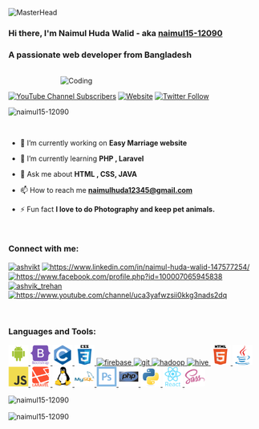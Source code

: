 
![MasterHead](https://www.digitalsolutionservices.com/img/services/web%20development.gif)


###  Hi there, I'm Naimul Huda Walid - aka [naimul15-12090][youtube] 
<h3 align="left">A passionate web developer from Bangladesh</h3>
<br />

<img align="right" alt="Coding" width="400" src="https://cdn.dribbble.com/users/1162077/screenshots/3848914/programmer.gif">

<br />

[![YouTube Channel Subscribers](https://img.shields.io/youtube/channel/subscribers/UCa3YaFwzSII0kKg3Nads2dQ?logo=youtube&logoColor=red&style=for-the-badge)][youtube]
[![Website](https://img.shields.io/website?label=nrtFirms.com&style=for-the-badge&url=https%3A%2F%2Fcodestackr.com)](https://www.youtube.com/channel/UCa3YaFwzSII0kKg3Nads2dQ)
[![Twitter Follow](https://img.shields.io/twitter/follow/AshvikT?color=1DA1F2&logo=twitter&style=for-the-badge)](https://twitter.com/AshvikT)

<p align="left"> <img src="https://komarev.com/ghpvc/?username=naimul15-12090&label=Profile%20views&color=0e75b6&style=flat" alt="naimul15-12090" /> </p>

<br />

- 🔭 I’m currently working on **Easy Marriage website**

- 🌱 I’m currently learning **PHP , Laravel**

- 💬 Ask me about **HTML , CSS, JAVA**

- 📫 How to reach me **naimulhuda12345@gmail.com**

- ⚡ Fun fact **I love to do Photography and keep pet animals.**

<br />

<h3 align="left">Connect with me:</h3>
<p align="left">
<a href="https://twitter.com/ashvikt" target="blank"><img align="center" src="https://raw.githubusercontent.com/rahuldkjain/github-profile-readme-generator/master/src/images/icons/Social/twitter.svg" alt="ashvikt" height="30" width="40" /></a>
<a href="https://linkedin.com/in/naimul-huda-walid-147577254/" target="_blank"><img align="center" src="https://raw.githubusercontent.com/rahuldkjain/github-profile-readme-generator/master/src/images/icons/Social/linked-in-alt.svg" alt="https://www.linkedin.com/in/naimul-huda-walid-147577254/" height="30" width="40" /></a>
<a href="https://fb.com/profile.php?id=100007065945838" target="_blank"><img align="center" src="https://raw.githubusercontent.com/rahuldkjain/github-profile-readme-generator/master/src/images/icons/Social/facebook.svg" alt="https://www.facebook.com/profile.php?id=100007065945838" height="30" width="40" /></a>
<a href="https://instagram.com/ashvik_trehan" target="_blank"><img align="center" src="https://raw.githubusercontent.com/rahuldkjain/github-profile-readme-generator/master/src/images/icons/Social/instagram.svg" alt="ashvik_trehan" height="30" width="40" /></a>
<a href="https://www.youtube.com/channel/UCa3YaFwzSII0kKg3Nads2dQ" target="_blank"><img align="center" src="https://raw.githubusercontent.com/rahuldkjain/github-profile-readme-generator/master/src/images/icons/Social/youtube.svg" alt="https://www.youtube.com/channel/uca3yafwzsii0kkg3nads2dq" height="30" width="40" /></a>
</p>

<br />

<h3 align="left">Languages and Tools:</h3>
<p align="left"> <a href="https://developer.android.com" target="_blank" rel="noreferrer"> <img src="https://raw.githubusercontent.com/devicons/devicon/master/icons/android/android-original-wordmark.svg" alt="android" width="40" height="40"/> </a> <a href="https://getbootstrap.com" target="_blank" rel="noreferrer"> <img src="https://raw.githubusercontent.com/devicons/devicon/master/icons/bootstrap/bootstrap-plain-wordmark.svg" alt="bootstrap" width="40" height="40"/> </a> <a href="https://www.cprogramming.com/" target="_blank" rel="noreferrer"> <img src="https://raw.githubusercontent.com/devicons/devicon/master/icons/c/c-original.svg" alt="c" width="40" height="40"/> </a> <a href="https://www.w3schools.com/css/" target="_blank" rel="noreferrer"> <img src="https://raw.githubusercontent.com/devicons/devicon/master/icons/css3/css3-original-wordmark.svg" alt="css3" width="40" height="40"/> </a> <a href="https://firebase.google.com/" target="_blank" rel="noreferrer"> <img src="https://www.vectorlogo.zone/logos/firebase/firebase-icon.svg" alt="firebase" width="40" height="40"/> </a> <a href="https://git-scm.com/" target="_blank" rel="noreferrer"> <img src="https://www.vectorlogo.zone/logos/git-scm/git-scm-icon.svg" alt="git" width="40" height="40"/> </a> <a href="https://hadoop.apache.org/" target="_blank" rel="noreferrer"> <img src="https://www.vectorlogo.zone/logos/apache_hadoop/apache_hadoop-icon.svg" alt="hadoop" width="40" height="40"/> </a> <a href="https://hive.apache.org/" target="_blank" rel="noreferrer"> <img src="https://www.vectorlogo.zone/logos/apache_hive/apache_hive-icon.svg" alt="hive" width="40" height="40"/> </a> <a href="https://www.w3.org/html/" target="_blank" rel="noreferrer"> <img src="https://raw.githubusercontent.com/devicons/devicon/master/icons/html5/html5-original-wordmark.svg" alt="html5" width="40" height="40"/> </a> <a href="https://www.java.com" target="_blank" rel="noreferrer"> <img src="https://raw.githubusercontent.com/devicons/devicon/master/icons/java/java-original.svg" alt="java" width="40" height="40"/> </a> <a href="https://developer.mozilla.org/en-US/docs/Web/JavaScript" target="_blank" rel="noreferrer"> <img src="https://raw.githubusercontent.com/devicons/devicon/master/icons/javascript/javascript-original.svg" alt="javascript" width="40" height="40"/> </a> <a href="https://laravel.com/" target="_blank" rel="noreferrer"> <img src="https://raw.githubusercontent.com/devicons/devicon/master/icons/laravel/laravel-plain-wordmark.svg" alt="laravel" width="40" height="40"/> </a> <a href="https://www.linux.org/" target="_blank" rel="noreferrer"> <img src="https://raw.githubusercontent.com/devicons/devicon/master/icons/linux/linux-original.svg" alt="linux" width="40" height="40"/> </a> <a href="https://www.mysql.com/" target="_blank" rel="noreferrer"> <img src="https://raw.githubusercontent.com/devicons/devicon/master/icons/mysql/mysql-original-wordmark.svg" alt="mysql" width="40" height="40"/> </a> <a href="https://www.photoshop.com/en" target="_blank" rel="noreferrer"> <img src="https://raw.githubusercontent.com/devicons/devicon/master/icons/photoshop/photoshop-line.svg" alt="photoshop" width="40" height="40"/> </a> <a href="https://www.php.net" target="_blank" rel="noreferrer"> <img src="https://raw.githubusercontent.com/devicons/devicon/master/icons/php/php-original.svg" alt="php" width="40" height="40"/> </a> <a href="https://www.python.org" target="_blank" rel="noreferrer"> <img src="https://raw.githubusercontent.com/devicons/devicon/master/icons/python/python-original.svg" alt="python" width="40" height="40"/> </a> <a href="https://reactjs.org/" target="_blank" rel="noreferrer"> <img src="https://raw.githubusercontent.com/devicons/devicon/master/icons/react/react-original-wordmark.svg" alt="react" width="40" height="40"/> </a> <a href="https://sass-lang.com" target="_blank" rel="noreferrer"> <img src="https://raw.githubusercontent.com/devicons/devicon/master/icons/sass/sass-original.svg" alt="sass" width="40" height="40"/> </a> </p>

<p><img align="center" src="https://github-readme-stats.vercel.app/api/top-langs?username=naimul15-12090&show_icons=true&locale=en&layout=compact" alt="naimul15-12090" /></p>

<p><img align="center" src="https://github-readme-streak-stats.herokuapp.com/?user=naimul15-12090&" alt="naimul15-12090" /></p>

[website]: https://www.youtube.com/channel/UCa3YaFwzSII0kKg3Nads2dQ
[course]: https://www.youtube.com/watch?v=d7V-hfNTadk&list=PLiHEqXi_tR3Ko-R1ShTI2fleL7U7qQIdw
[twitter]: https://twitter.com/AshvikT
[youtube]: https://www.youtube.com/channel/UCa3YaFwzSII0kKg3Nads2dQ
[instagram]: https://www.instagram.com/nrtfirms
[linkedin]: https://www.linkedin.com/in/naimul-huda-walid-147577254
[webdevplaylist]: https://www.youtube.com/watch?v=d7V-hfNTadk&list=PLiHEqXi_tR3Ko-R1ShTI2fleL7U7qQIdw
[jsplaylist]: https://www.youtube.com/watch?v=d7V-hfNTadk&list=PLiHEqXi_tR3Ko-R1ShTI2fleL7U7qQIdw
[cssplaylist]: https://www.youtube.com/watch?v=d7V-hfNTadk&list=PLiHEqXi_tR3Ko-R1ShTI2fleL7U7qQIdw
[reactplaylist]: https://www.youtube.com/channel/UCa3YaFwzSII0kKg3Nads2dQ/playlists?view=50&sort=dd&shelf_id=3

<!---
naimul15-12090/naimul15-12090 is a ✨ special ✨ repository because its `README.md` (this file) appears on your GitHub profile.
You can click the Preview link to take a look at your changes.
--->
